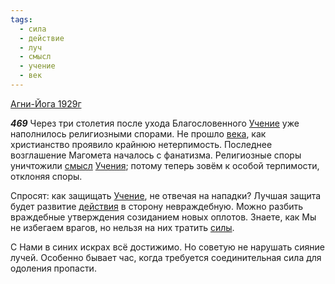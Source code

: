 ```yaml
---
tags:
  - сила
  - действие
  - луч
  - смысл
  - учение
  - век
---
```


[Агни-Йога 1929г](/agni/1929)

___469___
Через три столетия после ухода Благословенного [Учение](/tag/#учение) уже наполнилось религиозными спорами. Не прошло [века](/tag/#век), как христианство проявило крайнюю нетерпимость. Последнее возглашение Магомета началось с фанатизма. Религиозные споры уничтожили [смысл](/tag/#смысл) [Учения](/tag/#учение); потому теперь зовём к особой терпимости, отклоняя споры.   

Спросят: как защищать [Учение](/tag/#учение), не отвечая на нападки? Лучшая защита будет развитие [действия](/tag/#действие) в сторону невраждебную. Можно разбить враждебные утверждения созиданием новых оплотов. Знаете, как Мы не избегаем врагов, но нельзя на них тратить [силы](/tag/#сила).   

С Нами в синих искрах всё достижимо. Но советую не нарушать сияние лучей. Особенно бывает час, когда требуется соединительная сила для одоления пропасти.